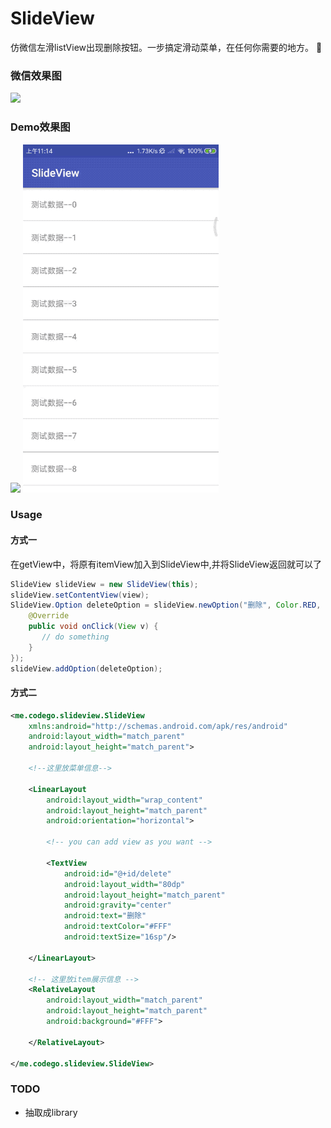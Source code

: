 # SlideView
仿微信左滑listView出现删除按钮。一步搞定滑动菜单，在任何你需要的地方。

### 微信效果图

![](image/display-1.jpg)
### Demo效果图
![](image/display-2.jpg)
![](image/demo.gif)

### Usage

#### 方式一

在getView中，将原有itemView加入到SlideView中,并将SlideView返回就可以了
``` java
SlideView slideView = new SlideView(this);
slideView.setContentView(view);
SlideView.Option deleteOption = slideView.newOption("删除", Color.RED, new View.OnClickListener() {
    @Override
    public void onClick(View v) {
       // do something 
    }
});
slideView.addOption(deleteOption);
```

#### 方式二

``` xml
<me.codego.slideview.SlideView
    xmlns:android="http://schemas.android.com/apk/res/android"
    android:layout_width="match_parent"
    android:layout_height="match_parent">
  
	<!--这里放菜单信息-->
	
    <LinearLayout
        android:layout_width="wrap_content"
        android:layout_height="match_parent"
        android:orientation="horizontal">
        
        <!-- you can add view as you want -->
        
        <TextView
            android:id="@+id/delete"
            android:layout_width="80dp"
            android:layout_height="match_parent"
            android:gravity="center"
            android:text="删除"
            android:textColor="#FFF"
            android:textSize="16sp"/>

    </LinearLayout>
  
	<!-- 这里放item展示信息 -->
    <RelativeLayout
        android:layout_width="match_parent"
        android:layout_height="match_parent"
        android:background="#FFF">

    </RelativeLayout>

</me.codego.slideview.SlideView>
```

### TODO

- 抽取成library
